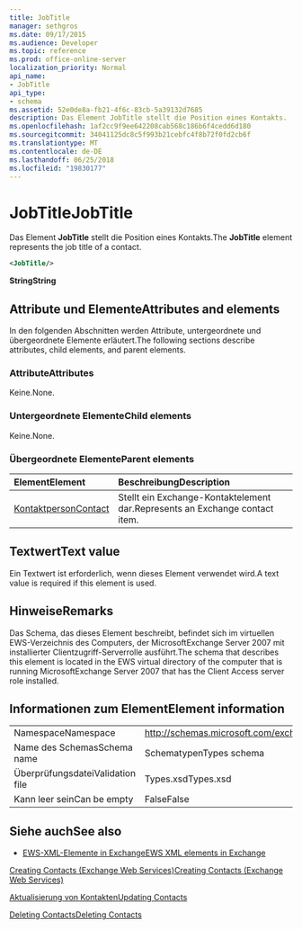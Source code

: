 ```yaml
---
title: JobTitle
manager: sethgros
ms.date: 09/17/2015
ms.audience: Developer
ms.topic: reference
ms.prod: office-online-server
localization_priority: Normal
api_name:
- JobTitle
api_type:
- schema
ms.assetid: 52e0de8a-fb21-4f6c-83cb-5a39132d7685
description: Das Element JobTitle stellt die Position eines Kontakts.
ms.openlocfilehash: 1af2cc9f9ee642208cab568c186b6f4cedd6d180
ms.sourcegitcommit: 34041125dc8c5f993b21cebfc4f8b72f0fd2cb6f
ms.translationtype: MT
ms.contentlocale: de-DE
ms.lasthandoff: 06/25/2018
ms.locfileid: "19830177"
---
```

# <a name="jobtitle"></a><span data-ttu-id="8ffa2-103">JobTitle</span><span class="sxs-lookup"><span data-stu-id="8ffa2-103">JobTitle</span></span>

<span data-ttu-id="8ffa2-104">Das Element **JobTitle** stellt die Position eines Kontakts.</span><span class="sxs-lookup"><span data-stu-id="8ffa2-104">The **JobTitle** element represents the job title of a contact.</span></span> 
  
```xml
<JobTitle/>
```

 <span data-ttu-id="8ffa2-105">**String**</span><span class="sxs-lookup"><span data-stu-id="8ffa2-105">**String**</span></span>
## <a name="attributes-and-elements"></a><span data-ttu-id="8ffa2-106">Attribute und Elemente</span><span class="sxs-lookup"><span data-stu-id="8ffa2-106">Attributes and elements</span></span>

<span data-ttu-id="8ffa2-107">In den folgenden Abschnitten werden Attribute, untergeordnete und übergeordnete Elemente erläutert.</span><span class="sxs-lookup"><span data-stu-id="8ffa2-107">The following sections describe attributes, child elements, and parent elements.</span></span>
  
### <a name="attributes"></a><span data-ttu-id="8ffa2-108">Attribute</span><span class="sxs-lookup"><span data-stu-id="8ffa2-108">Attributes</span></span>

<span data-ttu-id="8ffa2-109">Keine.</span><span class="sxs-lookup"><span data-stu-id="8ffa2-109">None.</span></span>
  
### <a name="child-elements"></a><span data-ttu-id="8ffa2-110">Untergeordnete Elemente</span><span class="sxs-lookup"><span data-stu-id="8ffa2-110">Child elements</span></span>

<span data-ttu-id="8ffa2-111">Keine.</span><span class="sxs-lookup"><span data-stu-id="8ffa2-111">None.</span></span>
  
### <a name="parent-elements"></a><span data-ttu-id="8ffa2-112">Übergeordnete Elemente</span><span class="sxs-lookup"><span data-stu-id="8ffa2-112">Parent elements</span></span>

|<span data-ttu-id="8ffa2-113">**Element**</span><span class="sxs-lookup"><span data-stu-id="8ffa2-113">**Element**</span></span>|<span data-ttu-id="8ffa2-114">**Beschreibung**</span><span class="sxs-lookup"><span data-stu-id="8ffa2-114">**Description**</span></span>|
|:-----|:-----|
|[<span data-ttu-id="8ffa2-115">Kontaktperson</span><span class="sxs-lookup"><span data-stu-id="8ffa2-115">Contact</span></span>](contact.md) <br/> |<span data-ttu-id="8ffa2-116">Stellt ein Exchange-Kontaktelement dar.</span><span class="sxs-lookup"><span data-stu-id="8ffa2-116">Represents an Exchange contact item.</span></span>  <br/> |
   
## <a name="text-value"></a><span data-ttu-id="8ffa2-117">Textwert</span><span class="sxs-lookup"><span data-stu-id="8ffa2-117">Text value</span></span>

<span data-ttu-id="8ffa2-118">Ein Textwert ist erforderlich, wenn dieses Element verwendet wird.</span><span class="sxs-lookup"><span data-stu-id="8ffa2-118">A text value is required if this element is used.</span></span>
  
## <a name="remarks"></a><span data-ttu-id="8ffa2-119">Hinweise</span><span class="sxs-lookup"><span data-stu-id="8ffa2-119">Remarks</span></span>

<span data-ttu-id="8ffa2-120">Das Schema, das dieses Element beschreibt, befindet sich im virtuellen EWS-Verzeichnis des Computers, der MicrosoftExchange Server 2007 mit installierter Clientzugriff-Serverrolle ausführt.</span><span class="sxs-lookup"><span data-stu-id="8ffa2-120">The schema that describes this element is located in the EWS virtual directory of the computer that is running MicrosoftExchange Server 2007 that has the Client Access server role installed.</span></span>
  
## <a name="element-information"></a><span data-ttu-id="8ffa2-121">Informationen zum Element</span><span class="sxs-lookup"><span data-stu-id="8ffa2-121">Element information</span></span>

|||
|:-----|:-----|
|<span data-ttu-id="8ffa2-122">Namespace</span><span class="sxs-lookup"><span data-stu-id="8ffa2-122">Namespace</span></span>  <br/> |http://schemas.microsoft.com/exchange/services/2006/types  <br/> |
|<span data-ttu-id="8ffa2-123">Name des Schemas</span><span class="sxs-lookup"><span data-stu-id="8ffa2-123">Schema name</span></span>  <br/> |<span data-ttu-id="8ffa2-124">Schematypen</span><span class="sxs-lookup"><span data-stu-id="8ffa2-124">Types schema</span></span>  <br/> |
|<span data-ttu-id="8ffa2-125">Überprüfungsdatei</span><span class="sxs-lookup"><span data-stu-id="8ffa2-125">Validation file</span></span>  <br/> |<span data-ttu-id="8ffa2-126">Types.xsd</span><span class="sxs-lookup"><span data-stu-id="8ffa2-126">Types.xsd</span></span>  <br/> |
|<span data-ttu-id="8ffa2-127">Kann leer sein</span><span class="sxs-lookup"><span data-stu-id="8ffa2-127">Can be empty</span></span>  <br/> |<span data-ttu-id="8ffa2-128">False</span><span class="sxs-lookup"><span data-stu-id="8ffa2-128">False</span></span>  <br/> |
   
## <a name="see-also"></a><span data-ttu-id="8ffa2-129">Siehe auch</span><span class="sxs-lookup"><span data-stu-id="8ffa2-129">See also</span></span>



- [<span data-ttu-id="8ffa2-130">EWS-XML-Elemente in Exchange</span><span class="sxs-lookup"><span data-stu-id="8ffa2-130">EWS XML elements in Exchange</span></span>](ews-xml-elements-in-exchange.md)


[<span data-ttu-id="8ffa2-131">Creating Contacts (Exchange Web Services)</span><span class="sxs-lookup"><span data-stu-id="8ffa2-131">Creating Contacts (Exchange Web Services)</span></span>](http://msdn.microsoft.com/library/4845917e-70d1-481c-bbd7-011ec6571789%28Office.15%29.aspx)
  
[<span data-ttu-id="8ffa2-132">Aktualisierung von Kontakten</span><span class="sxs-lookup"><span data-stu-id="8ffa2-132">Updating Contacts</span></span>](http://msdn.microsoft.com/library/9a865953-b94a-4229-b632-2dee433314be%28Office.15%29.aspx)
  
[<span data-ttu-id="8ffa2-133">Deleting Contacts</span><span class="sxs-lookup"><span data-stu-id="8ffa2-133">Deleting Contacts</span></span>](http://msdn.microsoft.com/library/fcc3dc84-cd3e-455e-a1a7-ae6921c9b588%28Office.15%29.aspx)

